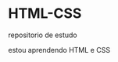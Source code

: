 # HTML-CSS
 repositorio de estudo
 

 estou aprendendo HTML e CSS

<a href="D:\Programacao\HTML-CSS\Exercicios\Ex-001\index.html"></a> 
